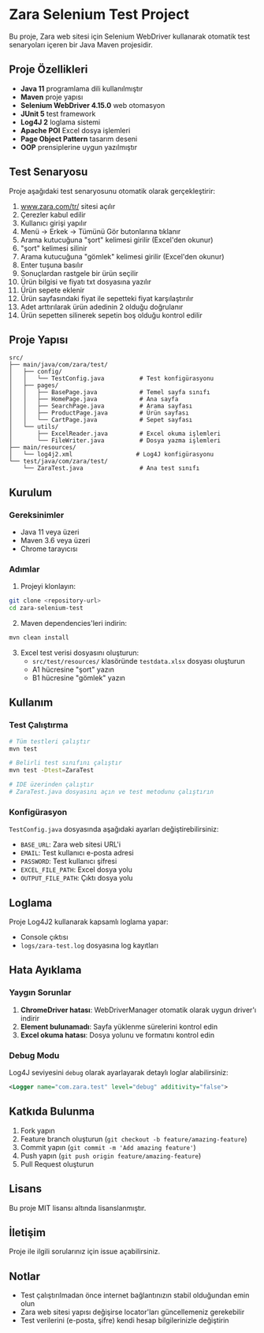 # Zara Selenium Test Project

Bu proje, Zara web sitesi için Selenium WebDriver kullanarak otomatik test senaryoları içeren bir Java Maven projesidir.

## Proje Özellikleri

- **Java 11** programlama dili kullanılmıştır
- **Maven** proje yapısı
- **Selenium WebDriver 4.15.0** web otomasyon
- **JUnit 5** test framework
- **Log4J 2** loglama sistemi
- **Apache POI** Excel dosya işlemleri
- **Page Object Pattern** tasarım deseni
- **OOP** prensiplerine uygun yazılmıştır

## Test Senaryosu

Proje aşağıdaki test senaryosunu otomatik olarak gerçekleştirir:

1. www.zara.com/tr/ sitesi açılır
2. Çerezler kabul edilir
3. Kullanıcı girişi yapılır
4. Menü → Erkek → Tümünü Gör butonlarına tıklanır
5. Arama kutucuğuna "şort" kelimesi girilir (Excel'den okunur)
6. "şort" kelimesi silinir
7. Arama kutucuğuna "gömlek" kelimesi girilir (Excel'den okunur)
8. Enter tuşuna basılır
9. Sonuçlardan rastgele bir ürün seçilir
10. Ürün bilgisi ve fiyatı txt dosyasına yazılır
11. Ürün sepete eklenir
12. Ürün sayfasındaki fiyat ile sepetteki fiyat karşılaştırılır
13. Adet arttırılarak ürün adedinin 2 olduğu doğrulanır
14. Ürün sepetten silinerek sepetin boş olduğu kontrol edilir

## Proje Yapısı

```
src/
├── main/java/com/zara/test/
│   ├── config/
│   │   └── TestConfig.java          # Test konfigürasyonu
│   ├── pages/
│   │   ├── BasePage.java            # Temel sayfa sınıfı
│   │   ├── HomePage.java            # Ana sayfa
│   │   ├── SearchPage.java          # Arama sayfası
│   │   ├── ProductPage.java         # Ürün sayfası
│   │   └── CartPage.java            # Sepet sayfası
│   └── utils/
│       ├── ExcelReader.java         # Excel okuma işlemleri
│       └── FileWriter.java          # Dosya yazma işlemleri
├── main/resources/
│   └── log4j2.xml                  # Log4J konfigürasyonu
└── test/java/com/zara/test/
    └── ZaraTest.java                # Ana test sınıfı
```

## Kurulum

### Gereksinimler

- Java 11 veya üzeri
- Maven 3.6 veya üzeri
- Chrome tarayıcısı

### Adımlar

1. Projeyi klonlayın:
```bash
git clone <repository-url>
cd zara-selenium-test
```

2. Maven dependencies'leri indirin:
```bash
mvn clean install
```

3. Excel test verisi dosyasını oluşturun:
   - `src/test/resources/` klasöründe `testdata.xlsx` dosyası oluşturun
   - A1 hücresine "şort" yazın
   - B1 hücresine "gömlek" yazın

## Kullanım

### Test Çalıştırma

```bash
# Tüm testleri çalıştır
mvn test

# Belirli test sınıfını çalıştır
mvn test -Dtest=ZaraTest

# IDE üzerinden çalıştır
# ZaraTest.java dosyasını açın ve test metodunu çalıştırın
```

### Konfigürasyon

`TestConfig.java` dosyasında aşağıdaki ayarları değiştirebilirsiniz:

- `BASE_URL`: Zara web sitesi URL'i
- `EMAIL`: Test kullanıcı e-posta adresi
- `PASSWORD`: Test kullanıcı şifresi
- `EXCEL_FILE_PATH`: Excel dosya yolu
- `OUTPUT_FILE_PATH`: Çıktı dosya yolu

## Loglama

Proje Log4J2 kullanarak kapsamlı loglama yapar:

- Console çıktısı
- `logs/zara-test.log` dosyasına log kayıtları

## Hata Ayıklama

### Yaygın Sorunlar

1. **ChromeDriver hatası**: WebDriverManager otomatik olarak uygun driver'ı indirir
2. **Element bulunamadı**: Sayfa yüklenme sürelerini kontrol edin
3. **Excel okuma hatası**: Dosya yolunu ve formatını kontrol edin

### Debug Modu

Log4J seviyesini `debug` olarak ayarlayarak detaylı loglar alabilirsiniz:

```xml
<Logger name="com.zara.test" level="debug" additivity="false">
```

## Katkıda Bulunma

1. Fork yapın
2. Feature branch oluşturun (`git checkout -b feature/amazing-feature`)
3. Commit yapın (`git commit -m 'Add amazing feature'`)
4. Push yapın (`git push origin feature/amazing-feature`)
5. Pull Request oluşturun

## Lisans

Bu proje MIT lisansı altında lisanslanmıştır.

## İletişim

Proje ile ilgili sorularınız için issue açabilirsiniz.

## Notlar

- Test çalıştırılmadan önce internet bağlantınızın stabil olduğundan emin olun
- Zara web sitesi yapısı değişirse locator'ları güncellemeniz gerekebilir
- Test verilerini (e-posta, şifre) kendi hesap bilgilerinizle değiştirin
